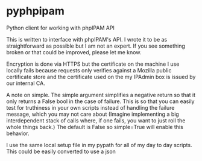 # pyphpipam
Python client for working with phpIPAM API


This is written to interface with phpIPAM's API. I wrote it to be as straightforward as possible
but I am not an expert. If you see something broken or that could be improved, please let me know.

Encryption is done via HTTPS but the certificate on the machine I use locally fails 
because requests only verifies against a Mozilla public certificate store and the certificate
used on the my IPAdmin box is issued by our internal CA.

A note on simple. The simple argument simplifies a negative return so that it only returns 
a False bool in the case of failure. This is so that you can easily test for truthiness in your own 
scripts instead of handling the failure message, which you may not care about (Imagine implementing a 
big interdependent stack of calls where, if one fails, you want to just roll the whole things back.)
The default is False so simple=True will enable this behavior.

I use the same local setup file in my pypath for all of my day to day scripts. This could be easily
converted to use a json